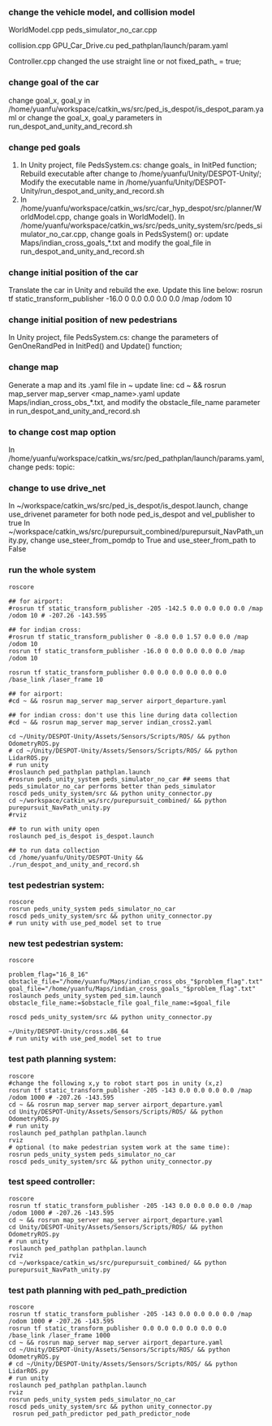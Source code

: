 ### change the vehicle model, and collision model
WorldModel.cpp
peds_simulator_no_car.cpp

collision.cpp 
GPU_Car_Drive.cu
ped_pathplan/launch/param.yaml

Controller.cpp changed the use straight line or not  fixed_path_ = true;

### change goal of the car
change goal_x, goal_y in /home/yuanfu/workspace/catkin_ws/src/ped_is_despot/is_despot_param.yaml
or
change the goal_x, goal_y parameters in run_despot_and_unity_and_record.sh

### change ped goals
1. In Unity project, file PedsSystem.cs:  change goals_ in InitPed function; 
	Rebuild executable after change to /home/yuanfu/Unity/DESPOT-Unity/;
	Modify the executable name in /home/yuanfu/Unity/DESPOT-Unity/run_despot_and_unity_and_record.sh
2. 
	In /home/yuanfu/workspace/catkin_ws/src/car_hyp_despot/src/planner/WorldModel.cpp, change goals in WorldModel().
	In /home/yuanfu/workspace/catkin_ws/src/peds_unity_system/src/peds_simulator_no_car.cpp, change goals in PedsSystem()
	or:
	update Maps/indian_cross_goals_*.txt and modify the goal_file in run_despot_and_unity_and_record.sh


### change initial position of the car
Translate the car in Unity and rebuild the exe. Update this line below: rosrun tf static_transform_publisher -16.0 0 0.0 0.0 0.0 0.0 /map /odom 10


### change initial position of new pedestrians
In Unity project, file PedsSystem.cs:  change the parameters of GenOneRandPed in InitPed() and Update() function; 

### change map
Generate a map and its .yaml file in ~
update line: cd ~ && rosrun map_server map_server <map_name>.yaml
update Maps/indian_cross_obs_*.txt, and modify the obstacle_file_name parameter in run_despot_and_unity_and_record.sh

### to change cost map option
In /home/yuanfu/workspace/catkin_ws/src/ped_pathplan/launch/params.yaml, change peds: topic:

### change to use drive_net
In ~/workspace/catkin_ws/src/ped_is_despot/is_despot.launch, change use_drivenet parameter for both node ped_is_despot and vel_publisher to true
In ~/workspace/catkin_ws/src/purepursuit_combined/purepursuit_NavPath_unity.py, change use_steer_from_pomdp to True and use_steer_from_path to False




### run the whole system
```
roscore

## for airport:
#rosrun tf static_transform_publisher -205 -142.5 0.0 0.0 0.0 0.0 /map /odom 10 # -207.26 -143.595

## for indian cross:
#rosrun tf static_transform_publisher 0 -8.0 0.0 1.57 0.0 0.0 /map /odom 10
rosrun tf static_transform_publisher -16.0 0 0.0 0.0 0.0 0.0 /map /odom 10

rosrun tf static_transform_publisher 0.0 0.0 0.0 0.0 0.0 0.0 /base_link /laser_frame 10

## for airport:
#cd ~ && rosrun map_server map_server airport_departure.yaml

## for indian cross: don't use this line during data collection
#cd ~ && rosrun map_server map_server indian_cross2.yaml

cd ~/Unity/DESPOT-Unity/Assets/Sensors/Scripts/ROS/ && python OdometryROS.py
# cd ~/Unity/DESPOT-Unity/Assets/Sensors/Scripts/ROS/ && python LidarROS.py
# run unity
#roslaunch ped_pathplan pathplan.launch
#rosrun peds_unity_system peds_simulator_no_car ## seems that peds_simulator_no_car performs better than peds_simulator
roscd peds_unity_system/src && python unity_connector.py
cd ~/workspace/catkin_ws/src/purepursuit_combined/ && python purepursuit_NavPath_unity.py
#rviz

## to run with unity open
roslaunch ped_is_despot is_despot.launch

## to run data collection
cd /home/yuanfu/Unity/DESPOT-Unity && ./run_despot_and_unity_and_record.sh
```


### test pedestrian system:
```
roscore
rosrun peds_unity_system peds_simulator_no_car
roscd peds_unity_system/src && python unity_connector.py
# run unity with use_ped_model set to true
```

### new test pedestrian system:
```
roscore

problem_flag="16_8_16"
obstacle_file="/home/yuanfu/Maps/indian_cross_obs_"$problem_flag".txt"
goal_file="/home/yuanfu/Maps/indian_cross_goals_"$problem_flag".txt"
roslaunch peds_unity_system ped_sim.launch obstacle_file_name:=$obstacle_file goal_file_name:=$goal_file

roscd peds_unity_system/src && python unity_connector.py

~/Unity/DESPOT-Unity/cross.x86_64
# run unity with use_ped_model set to true
```

### test path planning system:
```
roscore
#change the following x,y to robot start pos in unity (x,z)
rosrun tf static_transform_publisher -205 -143 0.0 0.0 0.0 0.0 /map /odom 1000 # -207.26 -143.595
cd ~ && rosrun map_server map_server airport_departure.yaml
cd Unity/DESPOT-Unity/Assets/Sensors/Scripts/ROS/ && python OdometryROS.py
# run unity
roslaunch ped_pathplan pathplan.launch
rviz
# optional (to make pedestrian system work at the same time): 
rosrun peds_unity_system peds_simulator_no_car
roscd peds_unity_system/src && python unity_connector.py
```

### test speed controller:
```
roscore
rosrun tf static_transform_publisher -205 -143 0.0 0.0 0.0 0.0 /map /odom 1000 # -207.26 -143.595
cd ~ && rosrun map_server map_server airport_departure.yaml
cd Unity/DESPOT-Unity/Assets/Sensors/Scripts/ROS/ && python OdometryROS.py
# run unity
roslaunch ped_pathplan pathplan.launch
rviz
cd ~/workspace/catkin_ws/src/purepursuit_combined/ && python purepursuit_NavPath_unity.py
```

### test path planning with ped_path_prediction
```
roscore
rosrun tf static_transform_publisher -205 -143 0.0 0.0 0.0 0.0 /map /odom 1000 # -207.26 -143.595
rosrun tf static_transform_publisher 0.0 0.0 0.0 0.0 0.0 0.0 /base_link /laser_frame 1000
cd ~ && rosrun map_server map_server airport_departure.yaml
cd ~/Unity/DESPOT-Unity/Assets/Sensors/Scripts/ROS/ && python OdometryROS.py
# cd ~/Unity/DESPOT-Unity/Assets/Sensors/Scripts/ROS/ && python LidarROS.py
# run unity
roslaunch ped_pathplan pathplan.launch
rviz
rosrun peds_unity_system peds_simulator_no_car
roscd peds_unity_system/src && python unity_connector.py
 rosrun ped_path_predictor ped_path_predictor_node 
```


